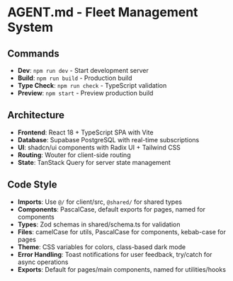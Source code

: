 # AGENT.md - Fleet Management System

## Commands
- **Dev**: `npm run dev` - Start development server
- **Build**: `npm run build` - Production build 
- **Type Check**: `npm run check` - TypeScript validation
- **Preview**: `npm start` - Preview production build

## Architecture
- **Frontend**: React 18 + TypeScript SPA with Vite
- **Database**: Supabase PostgreSQL with real-time subscriptions
- **UI**: shadcn/ui components with Radix UI + Tailwind CSS
- **Routing**: Wouter for client-side routing
- **State**: TanStack Query for server state management

## Code Style
- **Imports**: Use `@/` for client/src, `@shared/` for shared types
- **Components**: PascalCase, default exports for pages, named for components
- **Types**: Zod schemas in shared/schema.ts for validation
- **Files**: camelCase for utils, PascalCase for components, kebab-case for pages
- **Theme**: CSS variables for colors, class-based dark mode
- **Error Handling**: Toast notifications for user feedback, try/catch for async operations
- **Exports**: Default for pages/main components, named for utilities/hooks

